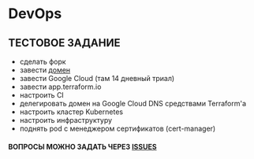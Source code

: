 # DevOps

## ТЕСТОВОЕ ЗАДАНИЕ

- сделать форк
- завести [домен](https://bit.ly/2HzMymc)
- завести Google Cloud (там 14 дневный триал)
- завести app.terraform.io
- настроить CI
- делегировать домен на Google Cloud DNS средствами Terraform'a
- настроить кластер Kubernetes
- настроить инфраструктуру
- поднять pod с менеджером сертификатов (cert-manager)

#### ВОПРОСЫ МОЖНО ЗАДАТЬ ЧЕРЕЗ [ISSUES](https://github.com/Atlantis-Academy/test/issues/new)
